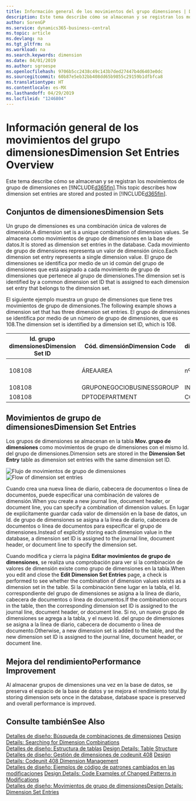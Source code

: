 ```yaml
---
title: Información general de los movimientos del grupo dimensiones | Documentos de Microsoft
description: Este tema describe cómo se almacenan y se registran los movimientos de grupo de dimensiones en Dynamics 365.
author: SorenGP
ms.service: dynamics365-business-central
ms.topic: article
ms.devlang: na
ms.tgt_pltfrm: na
ms.workload: na
ms.search.keywords: dimension
ms.date: 04/01/2019
ms.author: sgroespe
ms.openlocfilehash: 9706b5cc2438c49c143b7ded27447b4d6403e0dc
ms.sourcegitcommit: 60b87e5eb32bb408dd65b9855c29159b1dfbfca8
ms.translationtype: HT
ms.contentlocale: es-MX
ms.lasthandoff: 04/29/2019
ms.locfileid: "1246804"
---
```

# <a name="dimension-set-entries-overview"></a><span data-ttu-id="0ba90-103">Información general de los movimientos del grupo dimensiones</span><span class="sxs-lookup"><span data-stu-id="0ba90-103">Dimension Set Entries Overview</span></span>
<span data-ttu-id="0ba90-104">Este tema describe cómo se almacenan y se registran los movimientos de grupo de dimensiones en [!INCLUDE[d365fin](includes/d365fin_md.md)].</span><span class="sxs-lookup"><span data-stu-id="0ba90-104">This topic describes how dimension set entries are stored and posted in [!INCLUDE[d365fin](includes/d365fin_md.md)].</span></span>  

## <a name="dimension-sets"></a><span data-ttu-id="0ba90-105">Conjuntos de dimensiones</span><span class="sxs-lookup"><span data-stu-id="0ba90-105">Dimension Sets</span></span>  
<span data-ttu-id="0ba90-106">Un grupo de dimensiones es una combinación única de valores de dimensión.</span><span class="sxs-lookup"><span data-stu-id="0ba90-106">A dimension set is a unique combination of dimension values.</span></span> <span data-ttu-id="0ba90-107">Se almacena como movimientos de grupo de dimensiones en la base de datos.</span><span class="sxs-lookup"><span data-stu-id="0ba90-107">It is stored as dimension set entries in the database.</span></span> <span data-ttu-id="0ba90-108">Cada movimiento de grupo de dimensiones representa un valor de dimensión único.</span><span class="sxs-lookup"><span data-stu-id="0ba90-108">Each dimension set entry represents a single dimension value.</span></span> <span data-ttu-id="0ba90-109">El grupo de dimensiones se identifica por medio de un id común del grupo de dimensiones que está asignado a cada movimiento de grupo de dimensiones que pertenece al grupo de dimensiones.</span><span class="sxs-lookup"><span data-stu-id="0ba90-109">The dimension set is identified by a common dimension set ID that is assigned to each dimension set entry that belongs to the dimension set.</span></span>  

<span data-ttu-id="0ba90-110">El siguiente ejemplo muestra un grupo de dimensiones que tiene tres movimientos de grupo de dimensiones.</span><span class="sxs-lookup"><span data-stu-id="0ba90-110">The following example shows a dimension set that has three dimension set entries.</span></span> <span data-ttu-id="0ba90-111">El grupo de dimensiones se identifica por medio de un número de grupo de dimensiones, que es 108.</span><span class="sxs-lookup"><span data-stu-id="0ba90-111">The dimension set is identified by a dimension set ID, which is 108.</span></span>  

|<span data-ttu-id="0ba90-112">Id. grupo dimensiones</span><span class="sxs-lookup"><span data-stu-id="0ba90-112">Dimension Set ID</span></span>|<span data-ttu-id="0ba90-113">Cód. dimensión</span><span class="sxs-lookup"><span data-stu-id="0ba90-113">Dimension Code</span></span>|<span data-ttu-id="0ba90-114">Cód. valor dimensión</span><span class="sxs-lookup"><span data-stu-id="0ba90-114">Dimension Value Code</span></span>|<span data-ttu-id="0ba90-115">Nombre valor dimensión</span><span class="sxs-lookup"><span data-stu-id="0ba90-115">Dimension Value Name</span></span>|  
|----------------------|--------------------|--------------------------|--------------------------|  
|<span data-ttu-id="0ba90-116">108</span><span class="sxs-lookup"><span data-stu-id="0ba90-116">108</span></span>|<span data-ttu-id="0ba90-117">ÁREA</span><span class="sxs-lookup"><span data-stu-id="0ba90-117">AREA</span></span>|<span data-ttu-id="0ba90-118">nº 70</span><span class="sxs-lookup"><span data-stu-id="0ba90-118">70</span></span>|<span data-ttu-id="0ba90-119">Norte América</span><span class="sxs-lookup"><span data-stu-id="0ba90-119">America North</span></span>|  
|<span data-ttu-id="0ba90-120">108</span><span class="sxs-lookup"><span data-stu-id="0ba90-120">108</span></span>|<span data-ttu-id="0ba90-121">GRUPONEGOCIO</span><span class="sxs-lookup"><span data-stu-id="0ba90-121">BUSINESSGROUP</span></span>|<span data-ttu-id="0ba90-122">INICIO</span><span class="sxs-lookup"><span data-stu-id="0ba90-122">HOME</span></span>|<span data-ttu-id="0ba90-123">Inicio</span><span class="sxs-lookup"><span data-stu-id="0ba90-123">Home</span></span>|  
|<span data-ttu-id="0ba90-124">108</span><span class="sxs-lookup"><span data-stu-id="0ba90-124">108</span></span>|<span data-ttu-id="0ba90-125">DPTO</span><span class="sxs-lookup"><span data-stu-id="0ba90-125">DEPARTMENT</span></span>|<span data-ttu-id="0ba90-126">CCIAL</span><span class="sxs-lookup"><span data-stu-id="0ba90-126">SALES</span></span>|<span data-ttu-id="0ba90-127">Ccial</span><span class="sxs-lookup"><span data-stu-id="0ba90-127">Sales</span></span>|  

## <a name="dimension-set-entries"></a><span data-ttu-id="0ba90-128">Movimientos de grupo de dimensiones</span><span class="sxs-lookup"><span data-stu-id="0ba90-128">Dimension Set Entries</span></span>  
<span data-ttu-id="0ba90-129">Los grupos de dimensiones se almacenan en la tabla **Mov. grupo de dimensiones** como movimientos de grupo de dimensiones con el mismo Id. del grupo de dimensiones.</span><span class="sxs-lookup"><span data-stu-id="0ba90-129">Dimension sets are stored in the **Dimension Set Entry** table as dimension set entries with the same dimension set ID.</span></span>  

<span data-ttu-id="0ba90-130">![Flujo de movimientos de grupo de dimensiones](media/dimensionentrynav7.png "Flujo de movimientos de grupo de dimensiones")</span><span class="sxs-lookup"><span data-stu-id="0ba90-130">![Flow of dimension set entries](media/dimensionentrynav7.png "Flow of dimension set entries")</span></span>  

<span data-ttu-id="0ba90-131">Cuando crea una nueva línea de diario, cabecera de documentos o línea de documentos, puede especificar una combinación de valores de dimensión.</span><span class="sxs-lookup"><span data-stu-id="0ba90-131">When you create a new journal line, document header, or document line, you can specify a combination of dimension values.</span></span> <span data-ttu-id="0ba90-132">En lugar de explícitamente guardar cada valor de dimensión en la base de datos, un Id. de grupo de dimensiones se asigna a la línea de diario, cabecera de documentos o línea de documentos para especificar el grupo de dimensiones.</span><span class="sxs-lookup"><span data-stu-id="0ba90-132">Instead of explicitly storing each dimension value in the database, a dimension set ID is assigned to the journal line, document header, or document line to specify the dimension set.</span></span>  

<span data-ttu-id="0ba90-133">Cuando modifica y cierra la página **Editar movimientos de grupo de dimensiones**, se realiza una comprobación para ver si la combinación de valores de dimensión existe como grupo de dimensiones en la tabla.</span><span class="sxs-lookup"><span data-stu-id="0ba90-133">When you edit and close the **Edit Dimension Set Entries** page, a check is performed to see whether the combination of dimension values exists as a dimension set in the table.</span></span> <span data-ttu-id="0ba90-134">Si la combinación tiene lugar en la tabla, el Id. correspondiente del grupo de dimensiones se asigna a la línea de diario, cabecera de documentos o línea de documentos.</span><span class="sxs-lookup"><span data-stu-id="0ba90-134">If the combination occurs in the table, then the corresponding dimension set ID is assigned to the journal line, document header, or document line.</span></span> <span data-ttu-id="0ba90-135">Si no, un nuevo grupo de dimensiones se agrega a la tabla, y el nuevo Id. del grupo de dimensiones se asigna a la línea de diario, cabecera de documento o línea de documento.</span><span class="sxs-lookup"><span data-stu-id="0ba90-135">Otherwise, a new dimension set is added to the table, and the new dimension set ID is assigned to the journal line, document header, or document line.</span></span>  

## <a name="performance-improvement"></a><span data-ttu-id="0ba90-136">Mejora del rendimiento</span><span class="sxs-lookup"><span data-stu-id="0ba90-136">Performance Improvement</span></span>  
<span data-ttu-id="0ba90-137">Al almacenar grupos de dimensiones una vez en la base de datos, se preserva el espacio de la base de datos y se mejora el rendimiento total.</span><span class="sxs-lookup"><span data-stu-id="0ba90-137">By storing dimension sets once in the database, database space is preserved and overall performance is improved.</span></span>  

## <a name="see-also"></a><span data-ttu-id="0ba90-138">Consulte también</span><span class="sxs-lookup"><span data-stu-id="0ba90-138">See Also</span></span>  
<span data-ttu-id="0ba90-139">[Detalles de diseño: Búsqueda de combinaciones de dimensiones](design-details-searching-for-dimension-combinations.md) </span><span class="sxs-lookup"><span data-stu-id="0ba90-139">[Design Details: Searching for Dimension Combinations](design-details-searching-for-dimension-combinations.md) </span></span>  
<span data-ttu-id="0ba90-140">[Detalles de diseño: Estructura de tablas](design-details-table-structure.md) </span><span class="sxs-lookup"><span data-stu-id="0ba90-140">[Design Details: Table Structure](design-details-table-structure.md) </span></span>  
<span data-ttu-id="0ba90-141">[Detalles de diseño: Gestión de dimensiones de codeunit 408](design-details-codeunit-408-dimension-management.md) </span><span class="sxs-lookup"><span data-stu-id="0ba90-141">[Design Details: Codeunit 408 Dimension Management](design-details-codeunit-408-dimension-management.md) </span></span>  
<span data-ttu-id="0ba90-142">[Detalles de diseño: Ejemplos de código de patrones cambiados en las modificaciones](design-details-code-examples-of-changed-patterns-in-modifications.md) </span><span class="sxs-lookup"><span data-stu-id="0ba90-142">[Design Details: Code Examples of Changed Patterns in Modifications](design-details-code-examples-of-changed-patterns-in-modifications.md) </span></span>  
[<span data-ttu-id="0ba90-143">Detalles de diseño: Movimientos de grupo de dimensiones</span><span class="sxs-lookup"><span data-stu-id="0ba90-143">Design Details: Dimension Set Entries</span></span>](design-details-dimension-set-entries.md)   
